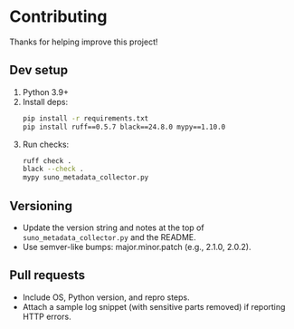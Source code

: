 # Contributing

Thanks for helping improve this project!

## Dev setup
1. Python 3.9+
2. Install deps:
   ```bash
   pip install -r requirements.txt
   pip install ruff==0.5.7 black==24.8.0 mypy==1.10.0
   ```
3. Run checks:
   ```bash
   ruff check .
   black --check .
   mypy suno_metadata_collector.py
   ```

## Versioning
- Update the version string and notes at the top of `suno_metadata_collector.py` and the README.
- Use semver-like bumps: major.minor.patch (e.g., 2.1.0, 2.0.2).

## Pull requests
- Include OS, Python version, and repro steps.
- Attach a sample log snippet (with sensitive parts removed) if reporting HTTP errors.
